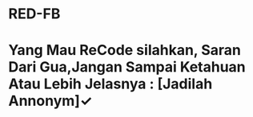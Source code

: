 # RED-FB
# Yang Mau ReCode silahkan, Saran Dari Gua,Jangan Sampai Ketahuan Atau Lebih Jelasnya : [Jadilah Annonym]✓

